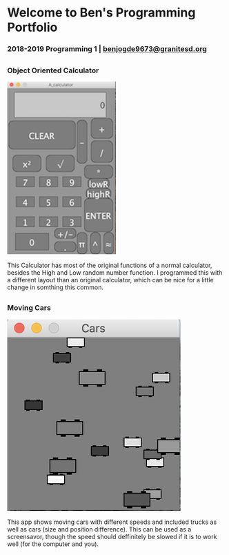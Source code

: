 # Welcome to Ben's Programming Portfolio
### 2018-2019 Programming 1 | benjogde9673@granitesd.org
## 

### Object Oriented Calculator
![Calculator](https://github.com/Designer998/B.2019O.Portfolio/blob/master/Calc/Calc.png)

This Calculator has most of the original functions of a normal calculator, besides the High and Low random number function. I programmed this with a different layout than an original calculator, which can be nice for a little change in somthing this common.
##

### Moving Cars
![Moving cars](https://github.com/Designer998/B.2019O.Portfolio/blob/master/Cars/Cars.png)

This app shows moving cars with different speeds and included trucks as well as cars (size and position difference). This can be used as a screensavor, though the speed should deffinitely be slowed if it is to work well (for the computer and you).
